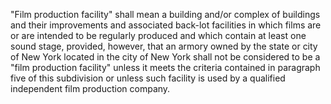 "Film production facility" shall mean a building and/or complex of buildings and their improvements and associated back-lot facilities in which films are or are intended to be regularly produced and which contain at least one sound stage, provided, however, that an armory owned by the state or city of New York located in the city of New York shall not be considered to be a "film production facility" unless it meets the criteria contained in paragraph five of this subdivision or unless such facility is used by a qualified independent film production company.